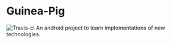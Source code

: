 # Guinea-Pig
![Travis-ci](https://api.travis-ci.org/aanandshekharroy/Guinea-Pig.svg)
An android project to learn implementations of new technologies.
